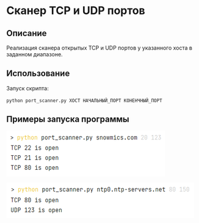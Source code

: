 # Сканер TCP и UDP портов

## Описание

Реализация сканера открытых TCP и UDP портов у указанного хоста 
в заданном диапазоне.

## Использование

Запуск скрипта: 

``python port_scanner.py ХОСТ НАЧАЛЬНЫЙ_ПОРТ КОНЕНЧНЫЙ_ПОРТ``

## Примеры запуска программы
![1.png](src/1.png)

![2.png](src/2.png)